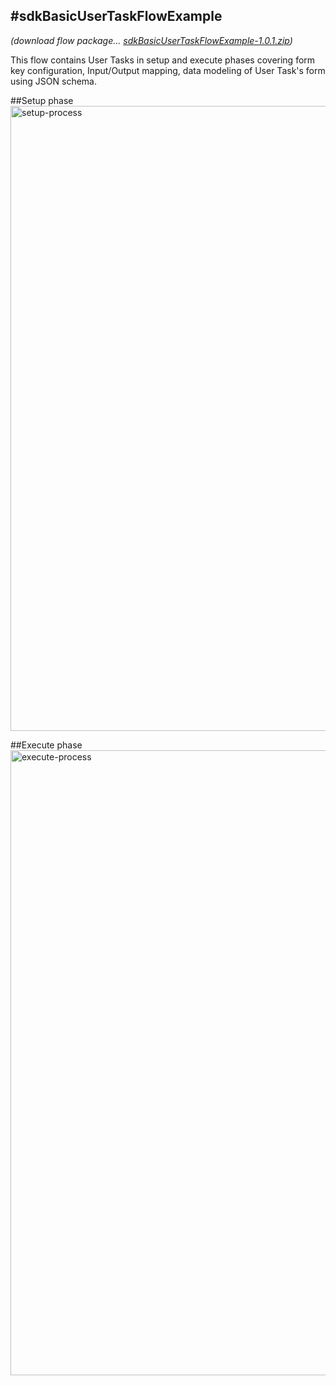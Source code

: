 #sdkBasicUserTaskFlowExample
---
*(download flow package… [sdkBasicUserTaskFlowExample-1.0.1.zip](sdkBasicUserTaskFlowExample-1.0.1.zip))*

This flow contains User Tasks in setup and execute phases covering form key configuration, Input/Output mapping, data modeling of User Task's form using JSON schema.  

##Setup phase
<br/><img src="user-task-flow-example-setup-phase.png" alt="setup-process" width="1000"/><br/>


##Execute phase
<br/><img src="user-task-flow-example-execute-phase.png" alt="execute-process" width="1000"/><br/>

